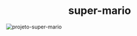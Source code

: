 <h1 align = "center">super-mario </h1>

![projeto-super-mario](https://user-images.githubusercontent.com/106599546/212932468-70ddbf2d-a100-4534-a7c2-645e0bb8f546.png)
